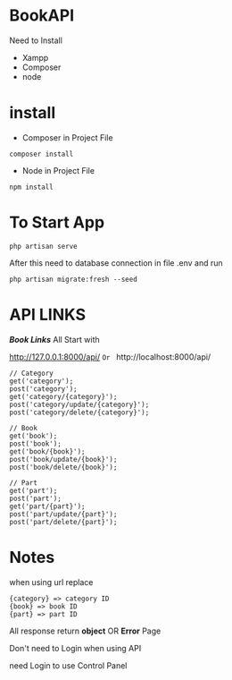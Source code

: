 # BookAPI
Need to Install 

- Xampp
- Composer
- node
# install
 -  Composer in Project File 
~~~~
composer install
~~~~
- Node in Project File
~~~~
npm install
~~~~

# To Start App

`php artisan serve`

After this need to database connection in file .env  and run 

`php artisan migrate:fresh --seed`

# API LINKS

**_Book Links_**
All Start with 

http://127.0.0.1:8000/api/ `Or `
http://localhost:8000/api/
 ~~~~
 // Category
 get('category');
 post('category');
 get('category/{category}');
 post('category/update/{category}');
 post('category/delete/{category}');
 
 // Book
 get('book');
 post('book');
 get('book/{book}');
 post('book/update/{book}');
 post('book/delete/{book}');
 
 // Part
 get('part');
 post('part');
 get('part/{part}');
 post('part/update/{part}');
 post('part/delete/{part}');
~~~~
# Notes

 when using url replace
~~~~
{category} => category ID
{book} => book ID
{part} => part ID
~~~~
All response return **object** OR **Error** Page

Don't need to Login when using API

need Login to use Control Panel
